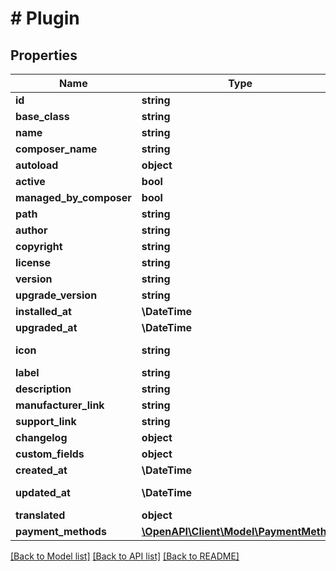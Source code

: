 # # Plugin

## Properties

Name | Type | Description | Notes
------------ | ------------- | ------------- | -------------
**id** | **string** |  | [optional]
**base_class** | **string** |  |
**name** | **string** |  |
**composer_name** | **string** |  | [optional]
**autoload** | **object** |  |
**active** | **bool** |  | [optional]
**managed_by_composer** | **bool** |  | [optional]
**path** | **string** |  | [optional]
**author** | **string** |  | [optional]
**copyright** | **string** |  | [optional]
**license** | **string** |  | [optional]
**version** | **string** |  |
**upgrade_version** | **string** |  | [optional]
**installed_at** | **\DateTime** |  | [optional]
**upgraded_at** | **\DateTime** |  | [optional]
**icon** | **string** |  | [optional] [readonly]
**label** | **string** |  |
**description** | **string** |  | [optional]
**manufacturer_link** | **string** |  | [optional]
**support_link** | **string** |  | [optional]
**changelog** | **object** |  | [optional]
**custom_fields** | **object** |  | [optional]
**created_at** | **\DateTime** |  | [readonly]
**updated_at** | **\DateTime** |  | [optional] [readonly]
**translated** | **object** |  | [optional]
**payment_methods** | [**\OpenAPI\Client\Model\PaymentMethod**](PaymentMethod.md) |  | [optional]

[[Back to Model list]](../../README.md#models) [[Back to API list]](../../README.md#endpoints) [[Back to README]](../../README.md)
